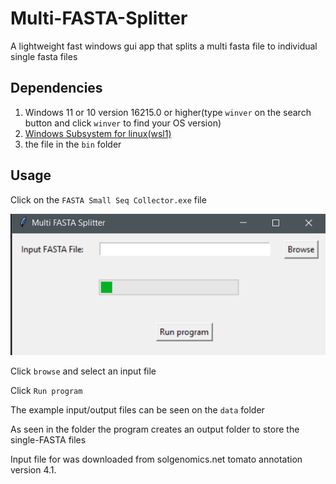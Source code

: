 # Multi-FASTA-Splitter

A lightweight fast windows gui app that splits a multi fasta file to individual single fasta files  

## Dependencies

1. Windows 11 or 10 version 16215.0 or higher(type `winver` on the search button and click `winver` to find your OS version)
2. [Windows Subsystem for linux(wsl1)](INSTALL.md)
3. the file in the `bin` folder

## Usage 

Click on the `FASTA Small Seq Collector.exe` file

![](img/1.png)

Click `browse` and select an input file

Click `Run program`

The example input/output files can be seen on the `data` folder

As seen in the folder the program creates an output folder to store the single-FASTA files

Input file for was downloaded from solgenomics.net tomato annotation version 4.1.
